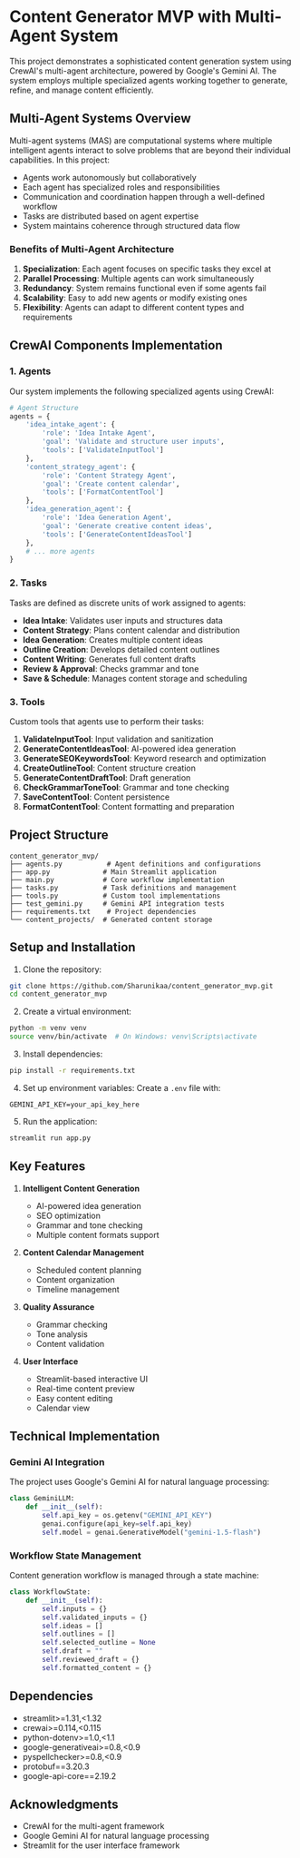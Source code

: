 # Content Generator MVP with Multi-Agent System

This project demonstrates a sophisticated content generation system using CrewAI's multi-agent architecture, powered by Google's Gemini AI. The system employs multiple specialized agents working together to generate, refine, and manage content efficiently.

## Multi-Agent Systems Overview

Multi-agent systems (MAS) are computational systems where multiple intelligent agents interact to solve problems that are beyond their individual capabilities. In this project:

- Agents work autonomously but collaboratively
- Each agent has specialized roles and responsibilities
- Communication and coordination happen through a well-defined workflow
- Tasks are distributed based on agent expertise
- System maintains coherence through structured data flow

### Benefits of Multi-Agent Architecture

1. **Specialization**: Each agent focuses on specific tasks they excel at
2. **Parallel Processing**: Multiple agents can work simultaneously
3. **Redundancy**: System remains functional even if some agents fail
4. **Scalability**: Easy to add new agents or modify existing ones
5. **Flexibility**: Agents can adapt to different content types and requirements

## CrewAI Components Implementation

### 1. Agents

Our system implements the following specialized agents using CrewAI:

```python
# Agent Structure
agents = {
    'idea_intake_agent': {
        'role': 'Idea Intake Agent',
        'goal': 'Validate and structure user inputs',
        'tools': ['ValidateInputTool']
    },
    'content_strategy_agent': {
        'role': 'Content Strategy Agent',
        'goal': 'Create content calendar',
        'tools': ['FormatContentTool']
    },
    'idea_generation_agent': {
        'role': 'Idea Generation Agent',
        'goal': 'Generate creative content ideas',
        'tools': ['GenerateContentIdeasTool']
    },
    # ... more agents
}
```

### 2. Tasks

Tasks are defined as discrete units of work assigned to agents:

- **Idea Intake**: Validates user inputs and structures data
- **Content Strategy**: Plans content calendar and distribution
- **Idea Generation**: Creates multiple content ideas
- **Outline Creation**: Develops detailed content outlines
- **Content Writing**: Generates full content drafts
- **Review & Approval**: Checks grammar and tone
- **Save & Schedule**: Manages content storage and scheduling

### 3. Tools

Custom tools that agents use to perform their tasks:

1. **ValidateInputTool**: Input validation and sanitization
2. **GenerateContentIdeasTool**: AI-powered idea generation
3. **GenerateSEOKeywordsTool**: Keyword research and optimization
4. **CreateOutlineTool**: Content structure creation
5. **GenerateContentDraftTool**: Draft generation
6. **CheckGrammarToneTool**: Grammar and tone checking
7. **SaveContentTool**: Content persistence
8. **FormatContentTool**: Content formatting and preparation

## Project Structure

```
content_generator_mvp/
├── agents.py           # Agent definitions and configurations
├── app.py             # Main Streamlit application
├── main.py            # Core workflow implementation
├── tasks.py           # Task definitions and management
├── tools.py           # Custom tool implementations
├── test_gemini.py     # Gemini API integration tests
├── requirements.txt    # Project dependencies
└── content_projects/  # Generated content storage
```

## Setup and Installation

1. Clone the repository:
```bash
git clone https://github.com/Sharunikaa/content_generator_mvp.git
cd content_generator_mvp
```

2. Create a virtual environment:
```bash
python -m venv venv
source venv/bin/activate  # On Windows: venv\Scripts\activate
```

3. Install dependencies:
```bash
pip install -r requirements.txt
```

4. Set up environment variables:
Create a `.env` file with:
```
GEMINI_API_KEY=your_api_key_here
```

5. Run the application:
```bash
streamlit run app.py
```

## Key Features

1. **Intelligent Content Generation**
   - AI-powered idea generation
   - SEO optimization
   - Grammar and tone checking
   - Multiple content formats support

2. **Content Calendar Management**
   - Scheduled content planning
   - Content organization
   - Timeline management

3. **Quality Assurance**
   - Grammar checking
   - Tone analysis
   - Content validation

4. **User Interface**
   - Streamlit-based interactive UI
   - Real-time content preview
   - Easy content editing
   - Calendar view

## Technical Implementation

### Gemini AI Integration

The project uses Google's Gemini AI for natural language processing:

```python
class GeminiLLM:
    def __init__(self):
        self.api_key = os.getenv("GEMINI_API_KEY")
        genai.configure(api_key=self.api_key)
        self.model = genai.GenerativeModel("gemini-1.5-flash")
```

### Workflow State Management

Content generation workflow is managed through a state machine:

```python
class WorkflowState:
    def __init__(self):
        self.inputs = {}
        self.validated_inputs = {}
        self.ideas = []
        self.outlines = []
        self.selected_outline = None
        self.draft = ""
        self.reviewed_draft = {}
        self.formatted_content = {}
```

## Dependencies

- streamlit>=1.31,<1.32
- crewai>=0.114,<0.115
- python-dotenv>=1.0,<1.1
- google-generativeai>=0.8,<0.9
- pyspellchecker>=0.8,<0.9
- protobuf==3.20.3
- google-api-core==2.19.2



## Acknowledgments

- CrewAI for the multi-agent framework
- Google Gemini AI for natural language processing
- Streamlit for the user interface framework
